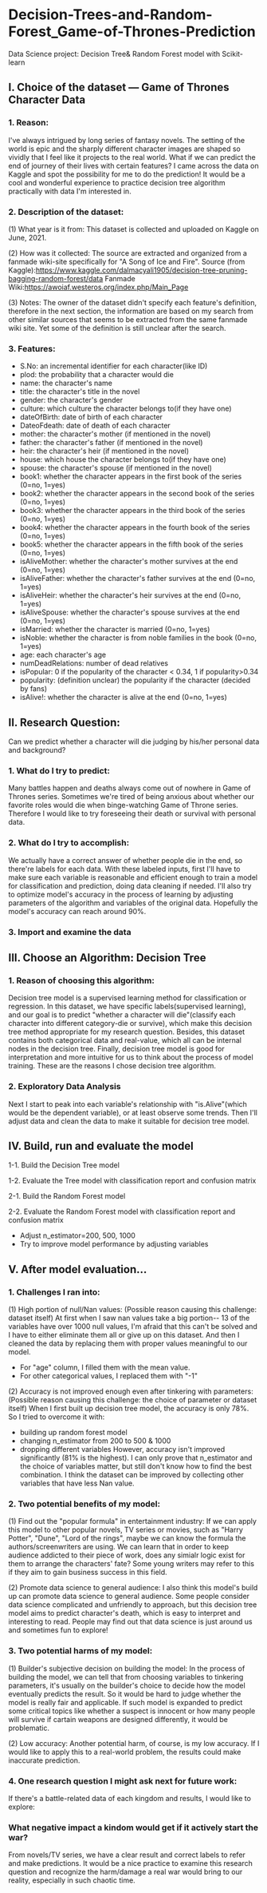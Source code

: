 # Decision-Trees-and-Random-Forest_Game-of-Thrones-Prediction
Data Science project: Decision Tree& Random Forest model with Scikit-learn
## I. Choice of the dataset — Game of Thrones Character Data
### 1. Reason:
I've always intrigued by long series of fantasy novels. The setting of the world is epic and the sharply different character images are shaped so vividly that I feel like it projects to the real world. What if we can predict the end of journey of their lives with certain features?
I came across the data on Kaggle and spot the possibility for me to do the prediction! It would be a cool and wonderful experience to practice decision tree algorithm practically with data I'm interested in.

### 2. Description of the dataset:
(1) What year is it from: This dataset is collected and uploaded on Kaggle on June, 2021.

(2) How was it collected: The source are extracted and organized from a fanmade wiki-site specifically for "A Song of Ice and Fire".
Source (from Kaggle):https://www.kaggle.com/dalmacyali1905/decision-tree-pruning-bagging-random-forest/data
Fanmade Wiki:https://awoiaf.westeros.org/index.php/Main_Page

(3) Notes: The owner of the dataset didn't specify each feature's definition, therefore in the next section, the information are based on my search from other similar sources that seems to be extracted from the same fanmade wiki site. Yet some of the definition is still unclear after the search.

### 3. Features:
- S.No: an incremental identifier for each character(like ID)
- plod: the probability that a character would die
- name: the character's name
- title: the character's title in the novel
- gender: the character's gender
- culture: which culture the character belongs to(if they have one)
- dateOfBirth: date of birth of each character
- DateoFdeath: date of death of each character
- mother: the character's mother (if mentioned in the novel)
- father: the character's father (if mentioned in the novel)
- heir: the character's heir (if mentioned in the novel)
- house: which house the character belongs to(if they have one)
- spouse: the character's spouse (if mentioned in the novel)
- book1: whether the character appears in the first book of the series (0=no, 1=yes)
- book2: whether the character appears in the second book of the series (0=no, 1=yes)
- book3: whether the character appears in the third book of the series (0=no, 1=yes)
- book4: whether the character appears in the fourth book of the series (0=no, 1=yes)
- book5: whether the character appears in the fifth book of the series (0=no, 1=yes)
- isAliveMother: whether the character's mother survives at the end (0=no, 1=yes)
- isAliveFather: whether the character's father survives at the end (0=no, 1=yes)
- isAliveHeir: whether the character's heir survives at the end (0=no, 1=yes)
- isAliveSpouse: whether the character's spouse survives at the end (0=no, 1=yes)
- isMarried: whether the character is married (0=no, 1=yes)
- isNoble: whether the character is from noble families in the book (0=no, 1=yes)
- age: each character's age
- numDeadRelations: number of dead relatives
- isPopular: 0 if the popularity of the character < 0.34, 1 if popularity>0.34
- popularity: (definition unclear) the popularity if the character (decided by fans)
- isAlive!: whether the character is alive at the end (0=no, 1=yes)

## II. Research Question:
Can we predict whether a character will die judging by his/her personal data and background?
### 1. What do I try to predict:
Many battles happen and deaths always come out of nowhere in Game of Thrones series. Sometimes we're tired of being anxious about whether our favorite roles would die when binge-watching Game of Throne series. Therefore I would like to try foreseeing their death or survival with personal data.

### 2. What do I try to accomplish:
We actually have a correct answer of whether people die in the end, so there're labels for each data. With these labeled inputs, first I'll have to make sure each variable is reasonable and efficient enough to train a model for classification and prediction, doing data cleaning if needed. I'll also try to optimize model's accuracy in the process of learning by adjusting parameters of the algorithm and variables of the original data. Hopefully the model's accuracy can reach around 90%.

### 3. Import and examine the data

## III. Choose an Algorithm: Decision Tree
### 1. Reason of choosing this algorithm:
Decision tree model is a supervised learning method for classification or regression. In this dataset, we have specific labels(supervised learning), and our goal is to predict "whether a character will die"(classify each character into different category-die or survive), which make this decision tree method appropriate for my research question.
Besides, this dataset contains both categorical data and real-value, which all can be internal nodes in the decision tree. Finally, decision tree model is good for interpretation and more intuitive for us to think about the process of model training. These are the reasons I chose decision tree algorithm.

### 2. Exploratory Data Analysis
Next I start to peak into each variable's relationship with "is.Alive"(which would be the dependent variable), or at least observe some trends. Then I'll adjust data and clean the data to make it suitable for decision tree model.

## IV. Build, run and evaluate the model
1-1. Build the Decision Tree model

1-2. Evaluate the Tree model with classification report and confusion matrix

2-1. Build the Random Forest model

2-2. Evaluate the Random Forest model with classification report and confusion matrix
- Adjust n_estimator=200, 500, 1000
- Try to improve model performance by adjusting variables

## V. After model evaluation...
### 1. Challenges I ran into:
(1) High portion of null/Nan values:
(Possible reason causing this challenge: dataset itself)
At first when I saw nan values take a big portion-- 13 of the variables have over 1000 null values, I'm afraid that this can't be solved and I have to either eliminate them all or give up on this dataset.
And then I cleaned the data by replacing them with proper values meaningful to our model.
- For "age" column, I filled them with the mean value.
- For other categorical values, I replaced them with "-1"

(2) Accuracy is not improved enough even after tinkering with parameters:
(Possible reason causing this challenge: the choice of parameter or dataset itself)
When I first built up decision tree model, the accuracy is only 78%. So I tried to overcome it with:
- building up random forest model
- changing n_estimator from 200 to 500 & 1000
- dropping different variables
However, accuracy isn't improved significantly (81% is the highest). I can only prove that n_estimator and the choice of variables matter, but still don't know how to find the best combination. I think the dataset can be improved by collecting other variables that have less Nan value.

### 2. Two potential benefits of my model:
(1) Find out the "popular formula" in entertainment industry:
If we can apply this model to other popular novels, TV series or movies, such as "Harry Potter", "Dune", "Lord of the rings", maybe we can know the formula the authors/screenwriters are using. We can learn that in order to keep audience addicted to their piece of work, does any simialr logic exist for them to arrange the characters' fate? Some young writers may refer to this if they aim to gain business success in this field.

(2) Promote data science to general audience:
I also think this model's build up can promote data science to general audience. Some people consider data science complicated and unfriendly to approach, but this decision tree model aims to predict character's death, which is easy to interpret and interesting to read. People may find out that data science is just around us and sometimes fun to explore!

### 3. Two potential harms of my model:
(1) Builder's subjective decision on building the model:
In the process of building the model, we can tell that from choosing variables to tinkering parameters, it's usually on the builder's choice to decide how the model eventually predicts the result. So it would be hard to judge whether the model is really fair and applicable.
If such model is expanded to predict some critical topics like whether a suspect is innocent or how many people will survive if cartain weapons are designed differently, it would be problematic.

(2) Low accuracy:
Another potential harm, of course, is my low accuracy. If I would like to apply this to a real-world problem, the results could make inaccurate prediction.

### 4. One research question I might ask next for future work:
If there's a battle-related data of each kingdom and results, I would like to explore:
### What negative impact a kindom would get if it actively start the war?
From novels/TV series, we have a clear result and correct labels to refer and make predictions. It would be a nice practice to examine this research question and recognize the harm/damage a real war would bring to our reality, especially in such chaotic time.








